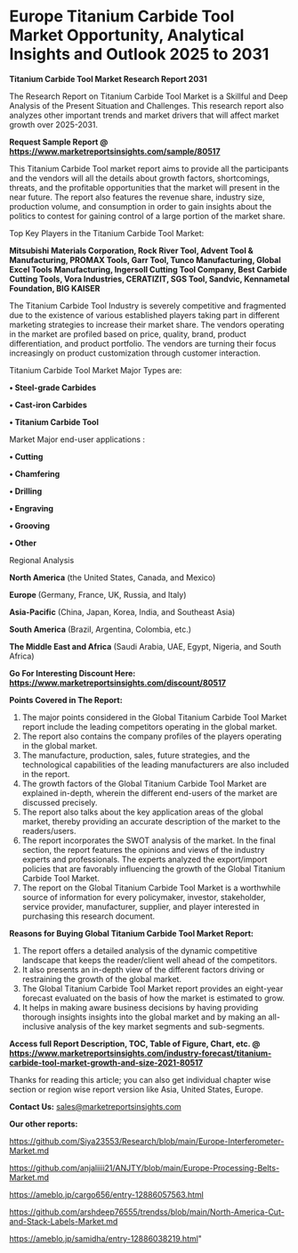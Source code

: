 # Europe Titanium Carbide Tool Market Opportunity, Analytical Insights and Outlook 2025 to 2031

<strong>Titanium Carbide Tool Market Research Report 2031</strong>

The Research Report on Titanium Carbide Tool Market is a Skillful and Deep Analysis of the Present Situation and Challenges. This research report also analyzes other important trends and market drivers that will affect market growth over 2025-2031.

<strong>Request Sample Report @ <a href=https://www.marketreportsinsights.com/sample/80517>https://www.marketreportsinsights.com/sample/80517</a></strong>

This Titanium Carbide Tool market report aims to provide all the participants and the vendors will all the details about growth factors, shortcomings, threats, and the profitable opportunities that the market will present in the near future. The report also features the revenue share, industry size, production volume, and consumption in order to gain insights about the politics to contest for gaining control of a large portion of the market share.

Top Key Players in the Titanium Carbide Tool Market:

<strong>Mitsubishi Materials Corporation, Rock River Tool, Advent Tool & Manufacturing, PROMAX Tools, Garr Tool, Tunco Manufacturing, Global Excel Tools Manufacturing, Ingersoll Cutting Tool Company, Best Carbide Cutting Tools, Vora Industries, CERATIZIT, SGS Tool, Sandvic, Kennametal Foundation, BIG KAISER</strong>

The Titanium Carbide Tool Industry is severely competitive and fragmented due to the existence of various established players taking part in different marketing strategies to increase their market share. The vendors operating in the market are profiled based on price, quality, brand, product differentiation, and product portfolio. The vendors are turning their focus increasingly on product customization through customer interaction.

Titanium Carbide Tool Market Major Types are:

<strong>• Steel-grade Carbides

• Cast-iron Carbides

• Titanium Carbide Tool</strong>

Market Major end-user applications :

<strong>• Cutting

• Chamfering

• Drilling

• Engraving

• Grooving

• Other</strong>

Regional Analysis

</u><strong><b>North America</b></strong> (the United States, Canada, and Mexico)

<strong><b>Europe </b></strong>(Germany, France, UK, Russia, and Italy)

<strong><b>Asia-Pacific</b></strong> (China, Japan, Korea, India, and Southeast Asia)

<strong><b>South America</b></strong> (Brazil, Argentina, Colombia, etc.)

<strong><b>The Middle East and Africa</b></strong> (Saudi Arabia, UAE, Egypt, Nigeria, and South Africa)

<strong>Go For Interesting Discount Here: <a href=https://www.marketreportsinsights.com/discount/80517>https://www.marketreportsinsights.com/discount/80517</a></strong>

<strong>Points Covered in The Report:</strong>
<ol>
  <li>The major points considered in the Global Titanium Carbide Tool Market report include the leading competitors operating in the global market.</li>
  <li>The report also contains the company profiles of the players operating in the global market.</li>
  <li>The manufacture, production, sales, future strategies, and the technological capabilities of the leading manufacturers are also included in the report.</li>
  <li>The growth factors of the Global Titanium Carbide Tool Market are explained in-depth, wherein the different end-users of the market are discussed precisely.</li>
  <li>The report also talks about the key application areas of the global market, thereby providing an accurate description of the market to the readers/users.</li>
  <li>The report incorporates the SWOT analysis of the market. In the final section, the report features the opinions and views of the industry experts and professionals. The experts analyzed the export/import policies that are favorably influencing the growth of the Global Titanium Carbide Tool Market.</li>
  <li>The report on the Global Titanium Carbide Tool Market is a worthwhile source of information for every policymaker, investor, stakeholder, service provider, manufacturer, supplier, and player interested in purchasing this research document.</li>
</ol>
<strong>Reasons for Buying Global Titanium Carbide Tool Market Report:</strong>

<ol>
  <li>The report offers a detailed analysis of the dynamic competitive landscape that keeps the reader/client well ahead of the competitors.</li>
  <li>It also presents an in-depth view of the different factors driving or restraining the growth of the global market.</li>
  <li>The Global Titanium Carbide Tool Market report provides an eight-year forecast evaluated on the basis of how the market is estimated to grow.</li>
  <li>It helps in making aware business decisions by having providing thorough insights insights into the global market and by making an all-inclusive analysis of the key market segments and sub-segments.</li>
</ol>
<strong>Access full Report Description, TOC, Table of Figure, Chart, etc. @ <a href=https://www.marketreportsinsights.com/industry-forecast/titanium-carbide-tool-market-growth-and-size-2021-80517>https://www.marketreportsinsights.com/industry-forecast/titanium-carbide-tool-market-growth-and-size-2021-80517</a></strong>


Thanks for reading this article; you can also get individual chapter wise section or region wise report version like Asia, United States, Europe.

<strong>Contact Us:</strong>
sales@marketreportsinsights.com

<strong>Our other reports:</strong>

<a href=https://github.com/Siya23553/Research/blob/main/Europe-Interferometer-Market.md>https://github.com/Siya23553/Research/blob/main/Europe-Interferometer-Market.md</a>

<a href=https://github.com/anjaliiii21/ANJTY/blob/main/Europe-Processing-Belts-Market.md>https://github.com/anjaliiii21/ANJTY/blob/main/Europe-Processing-Belts-Market.md</a>

<a href=https://ameblo.jp/cargo656/entry-12886057563.html>https://ameblo.jp/cargo656/entry-12886057563.html</a>

<a href=https://github.com/arshdeep76555/trendss/blob/main/North-America-Cut-and-Stack-Labels-Market.md>https://github.com/arshdeep76555/trendss/blob/main/North-America-Cut-and-Stack-Labels-Market.md</a>

<a href=https://ameblo.jp/samidha/entry-12886038219.html>https://ameblo.jp/samidha/entry-12886038219.html</a>"
